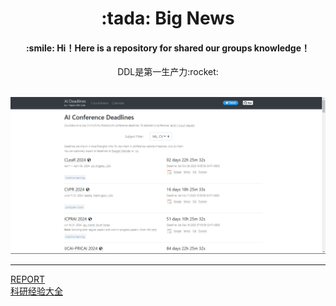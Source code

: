 
<h1 align="center"> :tada: Big News </h1>

<h4 align="center"> :smile: Hi！Here is a repository for shared our groups knowledge！ </h4>

<div style="text-align: center;"> DDL是第一生产力:rocket:  </div>

<br>


[![img.png](Images/DDL.png)](https://aideadlin.es/?sub=CV,ML)   

***


[REPORT](REPORT.md)  
[科研经验大全](科研经验大全.md)
